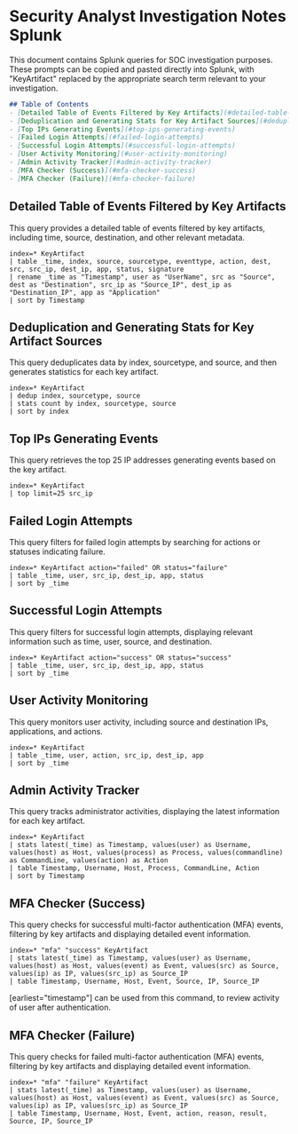 # Security Analyst Investigation Notes Splunk
This document contains Splunk queries for SOC investigation purposes. These prompts can be copied and pasted directly into Splunk, with "KeyArtifact" replaced by the appropriate search term relevant to your investigation.

```markdown
## Table of Contents
- [Detailed Table of Events Filtered by Key Artifacts](#detailed-table-of-events-filtered-by-key-artifacts)
- [Deduplication and Generating Stats for Key Artifact Sources](#deduplication-and-generating-stats-for-key-artifact-sources)
- [Top IPs Generating Events](#top-ips-generating-events)
- [Failed Login Attempts](#failed-login-attempts)
- [Successful Login Attempts](#successful-login-attempts)
- [User Activity Monitoring](#user-activity-monitoring)
- [Admin Activity Tracker](#admin-activity-tracker)
- [MFA Checker (Success)](#mfa-checker-success)
- [MFA Checker (Failure)](#mfa-checker-failure)


```
## Detailed Table of Events Filtered by Key Artifacts
This query provides a detailed table of events filtered by key artifacts, including time, source, destination, and other relevant metadata.

```splunk
index=* KeyArtifact
| table _time, index, source, sourcetype, eventtype, action, dest, src, src_ip, dest_ip, app, status, signature
| rename _time as "Timestamp", user as "UserName", src as "Source", dest as "Destination", src_ip as "Source_IP", dest_ip as "Destination_IP", app as "Application"
| sort by Timestamp
```

## Deduplication and Generating Stats for Key Artifact Sources
This query deduplicates data by index, sourcetype, and source, and then generates statistics for each key artifact.

```splunk
index=* KeyArtifact
| dedup index, sourcetype, source
| stats count by index, sourcetype, source
| sort by index
```

## Top IPs Generating Events
This query retrieves the top 25 IP addresses generating events based on the key artifact.

```splunk
index=* KeyArtifact
| top limit=25 src_ip
```

## Failed Login Attempts
This query filters for failed login attempts by searching for actions or statuses indicating failure.

```splunk
index=* KeyArtifact action="failed" OR status="failure"
| table _time, user, src_ip, dest_ip, app, status
| sort by _time
```

## Successful Login Attempts
This query filters for successful login attempts, displaying relevant information such as time, user, source, and destination.

```splunk
index=* KeyArtifact action="success" OR status="success"
| table _time, user, src_ip, dest_ip, app, status
| sort by _time
```

## User Activity Monitoring
This query monitors user activity, including source and destination IPs, applications, and actions.

```splunk
index=* KeyArtifact
| table _time, user, action, src_ip, dest_ip, app
| sort by _time
```

## Admin Activity Tracker
This query tracks administrator activities, displaying the latest information for each key artifact.

```splunk
index=* KeyArtifact
| stats latest(_time) as Timestamp, values(user) as Username, values(host) as Host, values(process) as Process, values(commandline) as CommandLine, values(action) as Action
| table Timestamp, Username, Host, Process, CommandLine, Action
| sort by Timestamp
```

## MFA Checker (Success)
This query checks for successful multi-factor authentication (MFA) events, filtering by key artifacts and displaying detailed event information.

```splunk
index=* "mfa" "success" KeyArtifact
| stats latest(_time) as Timestamp, values(user) as Username, values(host) as Host, values(event) as Event, values(src) as Source, values(ip) as IP, values(src_ip) as Source_IP
| table Timestamp, Username, Host, Event, Source, IP, Source_IP

```
[earliest="timestamp"] can be used from this command, to review activity of user after authentication. 

## MFA Checker (Failure)
This query checks for failed multi-factor authentication (MFA) events, filtering by key artifacts and displaying detailed event information.

```splunk
index=* "mfa" "failure" KeyArtifact
| stats latest(_time) as Timestamp, values(user) as Username, values(host) as Host, values(event) as Event, values(src) as Source, values(ip) as IP, values(src_ip) as Source_IP
| table Timestamp, Username, Host, Event, action, reason, result, Source, IP, Source_IP
```
